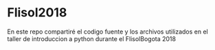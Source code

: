 # Flisol2018
En este repo compartiré el codigo fuente y los archivos utilizados en el taller de introduccion a python durante el FlisolBogota 2018
